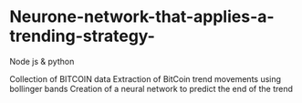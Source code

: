# Neurone-network-that-applies-a-trending-strategy-
Node js &amp;  python


Collection of BITCOIN data 
Extraction of BitCoin trend movements using bollinger bands
Creation of a neural network to predict the end of the trend
